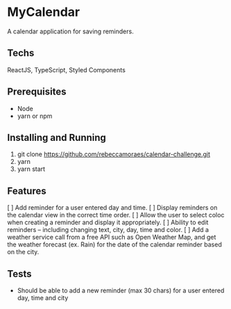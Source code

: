 # MyCalendar
A calendar application for saving reminders.

## Techs
ReactJS, TypeScript, Styled Components

## Prerequisites
- Node
- yarn or npm

## Installing and Running
1. git clone https://github.com/rebeccamoraes/calendar-challenge.git
2. yarn
3. yarn start

## Features
[ ] Add reminder for a user entered day and time.
[ ] Display reminders on the calendar view in the correct time order.
[ ] Allow the user to select coloc when creating a reminder and display it appropriately.
[ ] Ability to edit reminders – including changing text, city, day, time and color.
[ ] Add a weather service call from a free API such as Open Weather Map, and get the weather forecast (ex. Rain) for the date of the calendar reminder based on the city.

## Tests
- Should be able to add a new reminder (max 30 chars) for a user entered day, time and city

